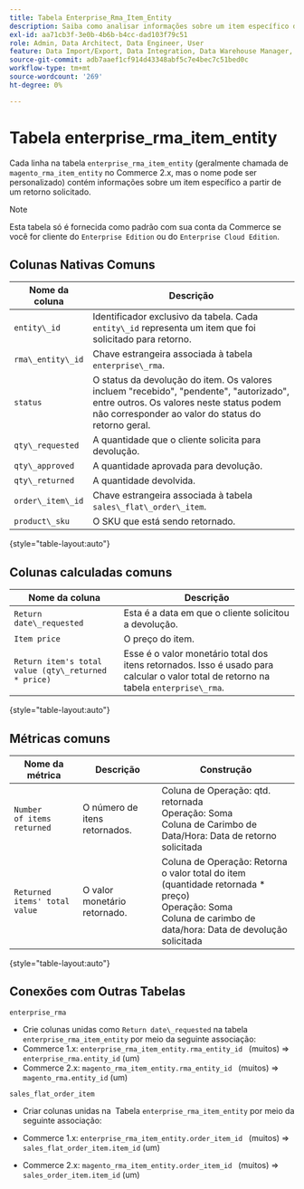 ```yaml
---
title: Tabela Enterprise_Rma_Item_Entity
description: Saiba como analisar informações sobre um item específico de uma devolução solicitada.
exl-id: aa71cb3f-3e0b-4b6b-b4cc-dad103f79c51
role: Admin, Data Architect, Data Engineer, User
feature: Data Import/Export, Data Integration, Data Warehouse Manager, Commerce Tables
source-git-commit: adb7aaef1cf914d43348abf5c7e4bec7c51bed0c
workflow-type: tm+mt
source-wordcount: '269'
ht-degree: 0%

---
```


# Tabela enterprise_rma_item_entity

Cada linha na tabela `enterprise_rma_item_entity` (geralmente chamada de `magento_rma_item_entity` no Commerce 2.x, mas o nome pode ser personalizado) contém informações sobre um item específico a partir de um retorno solicitado.

>[!NOTE]
>
>Esta tabela só é fornecida como padrão com sua conta da Commerce se você for cliente do `Enterprise Edition` ou do `Enterprise Cloud Edition`.

## Colunas Nativas Comuns

| **Nome da coluna** | **Descrição** |
|---|---|
| `entity\_id` | Identificador exclusivo da tabela. Cada `entity\_id` representa um item que foi solicitado para retorno. |
| `rma\_entity\_id` | Chave estrangeira associada à tabela `enterprise\_rma`. |
| `status` | O status da devolução do item. Os valores incluem &quot;recebido&quot;, &quot;pendente&quot;, &quot;autorizado&quot;, entre outros. Os valores neste status podem não corresponder ao valor do status do retorno geral. |
| `qty\_requested` | A quantidade que o cliente solicita para devolução. |
| `qty\_approved` | A quantidade aprovada para devolução. |
| `qty\_returned` | A quantidade devolvida. |
| `order\_item\_id` | Chave estrangeira associada à tabela `sales\_flat\_order\_item`. |
| `product\_sku` | O SKU que está sendo retornado. |

{style="table-layout:auto"}

## Colunas calculadas comuns

| **Nome da coluna** | **Descrição** |
|---|---|
| `Return date\_requested` | Esta é a data em que o cliente solicitou a devolução. |
| `Item price` | O preço do item. |
| `Return item's total value (qty\_returned * price)` | Esse é o valor monetário total dos itens retornados. Isso é usado para calcular o valor total de retorno na tabela `enterprise\_rma`. |

{style="table-layout:auto"}

## Métricas comuns

| **Nome da métrica** | **Descrição** | **Construção** |
|---|---|---|
| `Number of items returned` | O número de itens retornados. | Coluna de Operação: qtd. retornada<br>Operação: Soma<br>Coluna de Carimbo de Data/Hora: Data de retorno solicitada |
| `Returned items' total value` | O valor monetário retornado. | Coluna de Operação: Retorna o valor total do item (quantidade retornada * preço)<br>Operação: Soma<br>Coluna de carimbo de data/hora: Data de devolução solicitada |

{style="table-layout:auto"}

## Conexões com Outras Tabelas

`enterprise_rma`

* Crie colunas unidas como `Return date\_requested` na tabela `enterprise_rma_item_entity` por meio da seguinte associação:
* Commerce 1.x: `enterprise_rma_item_entity.rma_entity_id ` (muitos) => `enterprise_rma.entity_id` (um)
* Commerce 2.x: `magento_rma_item_entity.rma_entity_id ` (muitos) => `magento_rma.entity_id` (um)

`sales_flat_order_item`

* Criar colunas unidas na  Tabela `enterprise_rma_item_entity` por meio da seguinte associação:

* Commerce 1.x: `enterprise_rma_item_entity.order_item_id ` (muitos) => `sales_flat_order_item.item_id` (um)
* Commerce 2.x: `magento_rma_item_entity.order_item_id ` (muitos) => `sales_order_item.item_id` (um)
